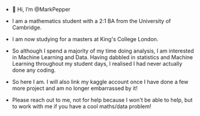 - 👋 Hi, I’m @MarkPepper
- I am a mathematics student with a 2:1 BA from the University of Cambridge.
- I am now studying for a masters at King's College London.

- So although I spend a majority of my time doing analysis, I am interested in Machine Learning and Data. Having dabbled in statistics and
  Machine Learning throughout my student days, I realised I had never actually done any coding.

- So here I am. I will also link my kaggle account once I have done a few more project and am no longer embarrassed by it! 


- Please reach out to me, not for help because I won't be able to help, but to work with me if you have a cool maths/data problem!
